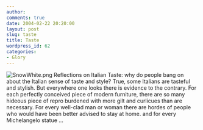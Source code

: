 ```yaml
---
author:
comments: true
date: 2004-02-22 20:20:00
layout: post
slug: taste
title: Taste
wordpress_id: 62
categories:
- Glory
---
```


![SnowWhite.png](http://jeremycherfas.net/images/SnowWhite.png) Reflections on Italian Taste: why do people bang on about the Italian sense of taste and style? True, some Italians are tasteful and stylish. But everywhere one looks there is evidence to the contrary. For each perfectly conceived piece of modern furniture, there are so many hideous piece of repro burdened with more gilt and curlicues than are necessary. For every well-clad man or woman there are hordes of people who would have been better advised to stay at home. and for every Michelangelo statue …

